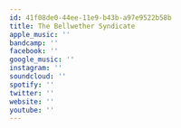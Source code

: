 ```yaml
---
id: 41f08de0-44ee-11e9-b43b-a97e9522b58b
title: The Bellwether Syndicate
apple_music: ''
bandcamp: ''
facebook: ''
google_music: ''
instagram: ''
soundcloud: ''
spotify: ''
twitter: ''
website: ''
youtube: ''
---
```

